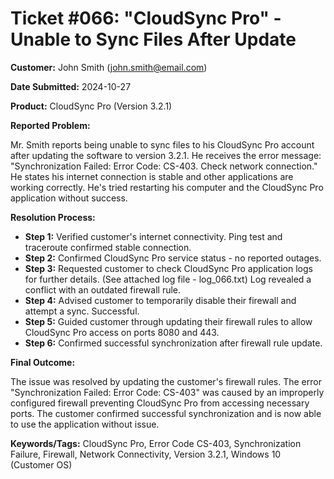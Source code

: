 # Ticket #066:  "CloudSync Pro" - Unable to Sync Files After Update

**Customer:** John Smith (john.smith@email.com)

**Date Submitted:** 2024-10-27

**Product:** CloudSync Pro (Version 3.2.1)

**Reported Problem:**

Mr. Smith reports being unable to sync files to his CloudSync Pro account after updating the software to version 3.2.1.  He receives the error message:  "Synchronization Failed:  Error Code: CS-403.  Check network connection."  He states his internet connection is stable and other applications are working correctly.  He's tried restarting his computer and the CloudSync Pro application without success.


**Resolution Process:**

* **Step 1:** Verified customer's internet connectivity.  Ping test and traceroute confirmed stable connection.
* **Step 2:** Confirmed CloudSync Pro service status - no reported outages.
* **Step 3:**  Requested customer to check CloudSync Pro application logs for further details. (See attached log file - log_066.txt)  Log revealed a conflict with an outdated firewall rule.
* **Step 4:** Advised customer to temporarily disable their firewall and attempt a sync.  Successful.
* **Step 5:** Guided customer through updating their firewall rules to allow CloudSync Pro access on ports 8080 and 443.
* **Step 6:**  Confirmed successful synchronization after firewall rule update.

**Final Outcome:**

The issue was resolved by updating the customer's firewall rules.  The error "Synchronization Failed: Error Code: CS-403" was caused by an improperly configured firewall preventing CloudSync Pro from accessing necessary ports.  The customer confirmed successful synchronization and is now able to use the application without issue.


**Keywords/Tags:**  CloudSync Pro, Error Code CS-403, Synchronization Failure, Firewall, Network Connectivity, Version 3.2.1, Windows 10 (Customer OS)
